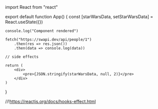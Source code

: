 import React from "react"

export default function App() {
    const [starWarsData, setStarWarsData] = React.useState({})
    
    console.log("Component rendered")
    
    fetch("https://swapi.dev/api/people/1")
        .then(res => res.json())
        .then(data => console.log(data))
        
    // side effects
    
    return (
        <div>
            <pre>{JSON.stringify(starWarsData, null, 2)}</pre>
        </div>
    )
}
  


  //!https://reactjs.org/docs/hooks-effect.html